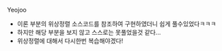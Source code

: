 Yeojoo
- 이론 부분의 위상정렬 소스코드를 참조하여 구현하였더니 쉽게 풀수있었다ㅋㅋㅋ
- 하지만 해당 부분을 보지 않고 스스로는 못풀었을것 같다...
- 위상정렬에 대해서 다시한번 복습해야겠다!